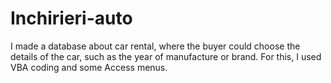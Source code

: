 # Inchirieri-auto
I made a database about car rental, where the buyer could choose the details of the car, such as the year of manufacture or brand. For this, I used VBA coding and some Access menus.

